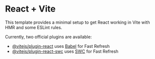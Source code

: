 # React + Vite

This template provides a minimal setup to get React working in Vite with HMR and some ESLint rules.

Currently, two official plugins are available:

- [@vitejs/plugin-react](https://github.com/vitejs/vite-plugin-react/blob/main/packages/plugin-react/README.md) uses [Babel](https://babeljs.io/) for Fast Refresh
- [@vitejs/plugin-react-swc](https://github.com/vitejs/vite-plugin-react-swc) uses [SWC](https://swc.rs/) for Fast Refresh

<!-- <div className="container">
        <div className="">
          <div className="border-2 border-[#00ffdf] p-6 rounded-lg shadow-lg text-xl font-sans uppercase space-mono">
            <h1 className="border-b border-[#00ffdf] pb-2 tracking-[0.5em] text-4xl uppercase">
              Status
            </h1>
            <p className="mt-2">
              <strong>Name:</strong>Arkadip Das
              <span className="float-right">LV.20</span>
            </p>
            <p>
              <strong>Class:</strong> Shadow Monarch
            </p>
            <p>
              <strong>Title:</strong> Demon Hunter (2 Others)
            </p>
            <hr className="my-2 border-[#00ffdf]" />
            <p>
              <strong>HP:</strong> 93,300{" "}
              <span className="float-right">
                <strong>MP:</strong> 155,720
              </span>
            </p>
            <p>
              <strong>Fatigue:</strong> 0
            </p>
            {/* <hr className="my-2 border-yellow-400" /> */}
            <div className="grid grid-cols-2 gap-2">
              <p>
                <strong>Strength:</strong> 324
              </p>
              <p>
                <strong>Stamina:</strong> 320
              </p>
              <p>
                <strong>Agility:</strong> 340
              </p>
              <p>
                <strong>Intelligence:</strong> 340
              </p>
              <p>
                <strong>Perception:</strong> 321
              </p>
              <p>
                <strong>AP:</strong> 0
              </p>
            </div>
            {/* <hr className="my-2 border-yellow-400" /> */}
            <p>
              <strong>Physical Damage Reduction:</strong> 65%
            </p>
            <p>
              <strong>Magical Damage Reduction:</strong> 44%
            </p>
          </div>
        </div>
      </div> -->
